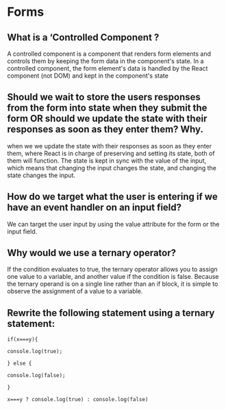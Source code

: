 # Forms

## What is a ‘Controlled Component ?

A controlled component is a component that renders form elements and controls them by keeping the form data in the component's state. In a controlled component, the form element's data is handled by the React component (not DOM) and kept in the component's state

## Should we wait to store the users responses from the form into state when they submit the form OR should we update the state with their responses as soon as they enter them? Why.

when we  we update the state with their responses as soon as they enter them, where React is in charge of preserving and setting its state, both of them will function. The state is kept in sync with the value of the input, which means that changing the input changes the state, and changing the state changes the input.

## How do we target what the user is entering if we have an event handler on an input field?

We can target the user input by using the value attribute for the form or the input field.

## Why would we use a ternary operator?

If the condition evaluates to true, the ternary operator allows you to assign one value to a variable, and another value if the condition is false. Because the ternary operand is on a single line rather than an if block, it is simple to observe the assignment of a value to a variable.

## Rewrite the following statement using a ternary statement:

```
if(x===y){

console.log(true);

} else {

console.log(false);

}
```


```
x===y ? console.log(true) : console.log(false)
```